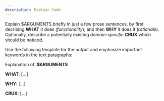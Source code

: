 ```yaml
---
description: Explain Code
---
```


Explain $ARGUMENTS briefly in just a few prose sentences,
by first decribing **WHAT** it does (*functionality*),
and then **WHY** it does it (*rationale*).
Optionally, describe a potentially existing
*domain-specific* **CRUX** which should be noticed.

Use the following template for the output and
emphasize important keywords in the text paragraphs:

Explanation of: **$ARGUMENTS**

**WHAT**: [...]

**WHY**:  [...]

**CRUX**: [...]

